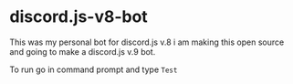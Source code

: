 # discord.js-v8-bot
This was my personal bot for discord.js v.8 i am making this open source and going to make a discord.js v.9 bot.

To run go in command prompt and type ``Test``

